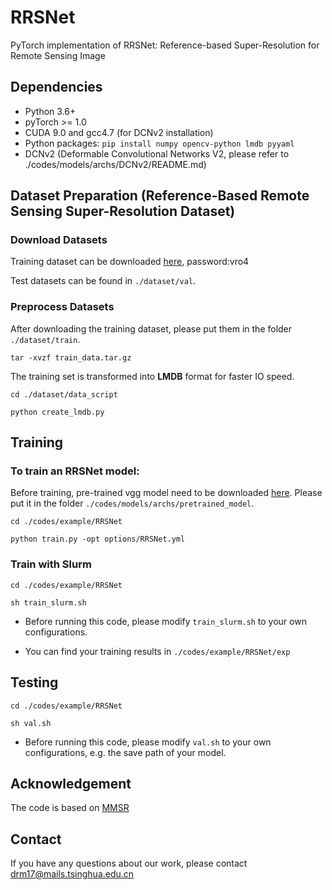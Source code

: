 # RRSNet

PyTorch implementation of RRSNet: Reference-based Super-Resolution for Remote Sensing Image



## Dependencies

- Python 3.6+
- pyTorch >= 1.0
- CUDA 9.0 and gcc4.7 (for DCNv2 installation)
- Python packages: `pip install numpy opencv-python lmdb pyyaml`
- DCNv2 (Deformable Convolutional Networks V2, please refer to ./codes/models/archs/DCNv2/README.md) 



## Dataset Preparation (Reference-Based Remote Sensing Super-Resolution Dataset)

### Download Datasets

Training dataset can be downloaded [here](https://pan.baidu.com/s/1lDYW13DnVSQAW3hE7vGpWA), password:vro4

Test datasets can be found in `./dataset/val`.

### Preprocess Datasets

After downloading the training dataset, please put them in the folder `./dataset/train`.


`tar -xvzf train_data.tar.gz`

The training set is transformed into **LMDB** format for faster IO speed.


`cd ./dataset/data_script`


`python create_lmdb.py`

## Training

### To train an RRSNet model:

Before training, pre-trained vgg model need to be downloaded [here](https://download.pytorch.org/models/vgg19-dcbb9e9d.pth). Please put it in the folder `./codes/models/archs/pretrained_model`.

`cd ./codes/example/RRSNet`


`python train.py -opt options/RRSNet.yml`

### Train with Slurm 

`cd ./codes/example/RRSNet`


`sh train_slurm.sh` 

- Before running this code, please modify `train_slurm.sh` to your own configurations. 

- You can find your training results in `./codes/example/RRSNet/exp`

## Testing 

`cd ./codes/example/RRSNet`


`sh val.sh`

- Before running this code, please modify `val.sh` to your own configurations, e.g. the save path of your model.


## Acknowledgement
The code is based on [MMSR](https://github.com/open-mmlab/mmediting)


## Contact 
If you have any questions about our work, please contact <drm17@mails.tsinghua.edu.cn>








